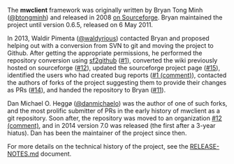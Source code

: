 The **mwclient** framework was originally written by Bryan Tong Minh
  ([@btongminh](https://github.com/btongminh))
  and released in 2008 [on Sourceforge](http://sourceforge.net/projects/mwclient/).
Bryan maintained the project until version 0.6.5, released on 6 May 2011.

In 2013, Waldir Pimenta ([@waldyrious](https://github.com/waldyrious))
  contacted Bryan and proposed helping out with a conversion from SVN to git
  and moving the project to Github.
After getting the appropriate permissions,
  he performed the repository conversion
  using [sf2github](http://github.com/ttencate/sf2github)
  ([#1](https://github.com/mwclient/mwclient/issues/1)),
  converted the wiki previously hosted on sourceforge
  ([#12](https://github.com/mwclient/mwclient/issues/12)),
  updated the sourceforge project page
  ([#15](https://github.com/mwclient/mwclient/issues/15)),
  identified the users who had created bug reports
  ([#1 (comment)](https://github.com/mwclient/mwclient/issues/1#issuecomment-13972022)),
  contacted the authors of forks of the project
  suggesting them to provide their changes as PRs
  ([#14](https://github.com/mwclient/mwclient/issues/14)),
  and handed the repository to Bryan
  ([#11](https://github.com/mwclient/mwclient/issues/11)).

Dan Michael O. Heggø ([@danmichaelo](https://github.com/danmichaelo)) was the author of one of such forks,
  and the most prolific submitter of PRs
  in the early history of mwclient as a git repository.
Soon after, the repository was moved to an organization
  [#12 (comment)](https://github.com/mwclient/mwclient/issues/12#issuecomment-20447515),
  and in 2014 version 7.0 was released (the first after a 3-year hiatus).
Dan has been the maintainer of the project since then.

For more details on the technical history of the project,
  see the [RELEASE-NOTES.md](RELEASE-NOTES.md) document.
